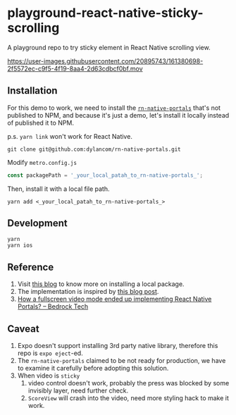 # playground-react-native-sticky-scrolling

A playground repo to try sticky element in React Native scrolling view.

https://user-images.githubusercontent.com/20895743/161380698-2f5572ec-c9f5-4f19-8aa4-2d63cdbcf0bf.mov

## Installation

For this demo to work, we need to install the [`rn-native-portals`](https://github.com/dylancom/rn-native-portals) that's not published to NPM, and because it's just a demo, let's install it locally instead of published it to NPM.

p.s. `yarn link` won't work for React Native.

```shell
git clone git@github.com:dylancom/rn-native-portals.git
````

Modify `metro.config.js`
```js
const packagePath = '_your_local_patah_to_rn-native-portals_';
```

Then, install it with a local file path.
```shell
yarn add <_your_local_patah_to_rn-native-portals_>
```

## Development

```shell
yarn
yarn ios
```

## Reference

1. Visit [this blog](https://medium.com/@alielmajdaoui/linking-local-packages-in-react-native-the-right-way-2ac6587dcfa2) to know more on installing a local package.
2. The implementation is inspired by [this blog post](https://blog.bam.tech/developer-news/how-to-make-a-sticky-video-on-scroll-like-in-youtube-app).
3. [How a fullscreen video mode ended up implementing React Native Portals? – Bedrock Tech](https://github.com/BedrockStreaming/tech.bedrockstreaming.com/blob/master/_posts/2018-04-15-how-a-fullscreen-video-mode-ended-up-implementing-react-native-portals.md)

## Caveat

1. Expo doesn't support installing 3rd party native library, therefore this repo is `expo eject`-ed.
2. The `rn-native-portals` claimed to be not ready for production, we have to examine it carefully before adopting this solution.
3. When video is `sticky`
   1. video control doesn't work, probably the press was blocked by some invisibly layer, need further check.
   2. `ScoreView` will crash into the video, need more styling hack to make it work.
